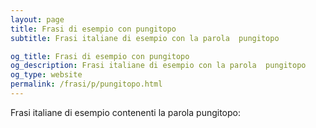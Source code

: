 ```yaml
---
layout: page
title: Frasi di esempio con pungitopo 
subtitle: Frasi italiane di esempio con la parola  pungitopo

og_title: Frasi di esempio con pungitopo 
og_description: Frasi italiane di esempio con la parola  pungitopo
og_type: website
permalink: /frasi/p/pungitopo.html
---
```


Frasi italiane di esempio contenenti la parola pungitopo:


